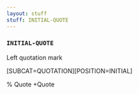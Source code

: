 ```yaml
---
layout: stuff
stuff: INITIAL-QUOTE
---
```

### ` INITIAL-QUOTE ` 

Left quotation mark

[SUBCAT=QUOTATION][POSITION=INITIAL]

% Quote
+Quote
